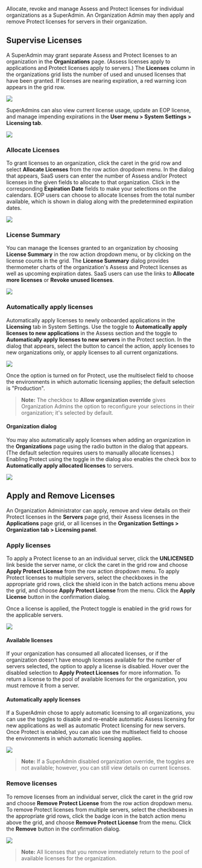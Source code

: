 <!--
title: "License Management"
description: "Overview of allocating and managing licenses"
tags: "Admin manage SuperAdmin EOP SaaS Assess Protect Licensing"
-->

Allocate, revoke and manage Assess and Protect licenses for individual organizations as a SuperAdmin. An Organization Admin may then apply and remove Protect licenses for servers in their organization. 

## Supervise Licenses

A SuperAdmin may grant separate Assess and Protect licenses to an organization in the **Organizations** page. (Assess licenses apply to applications and Protect licenses apply to servers.) The **Licenses** column in the organizations grid lists the number of used and unused licenses that have been granted. If licenses are nearing expiration, a red warning icon appears in the grid row. 

<a href="assets/images/Org-grid.png" rel="lightbox" title="Organizations page"><img class="thumbnail" src="assets/images/Org-grid.png"/></a>

SuperAdmins can also view current license usage, update an EOP license, and manage impending expirations in the **User menu > System Settings > Licensing tab**. 

<a href="assets/images/System-settings-licensing.png" rel="lightbox" title="View Licensing in System Settings"><img class="thumbnail" src="assets/images/System-settings-licensing.png"/></a>

### Allocate Licenses

To grant licenses to an organization, click the caret in the grid row and select **Allocate Licenses** from the row action dropdown menu. In the dialog that appears, SaaS users can enter the number of Assess and/or Protect licenses in the given fields to allocate to that organization. Click in the corresponding **Expiration Date** fields to make your selections on the calendars. EOP users can choose to allocate licenses from the total number available, which is shown in dialog along with the predetermined expiration dates. 

<a href="assets/images/Licenses-allocate.png" rel="lightbox" title="Allocate licenses dialog for SaaS"><img class="thumbnail" src="assets/images/Licenses-allocate.png"/></a>

### License Summary

You can manage the licenses granted to an organization by choosing **License Summary** in the row action dropdown menu, or by clicking on the license counts in the grid. The **License Summary** dialog provides thermometer charts of the organization's Assess and Protect licenses as well as upcoming expiration dates. SaaS users can use the links to **Allocate more licenses** or **Revoke unused licenses**. 

<a href="assets/images/License-summary.png" rel="lightbox" title="License Summary dialog for SaaS"><img class="thumbnail" src="assets/images/License-summary.png"/></a>

### Automatically apply licenses

Automatically apply licenses to newly onboarded applications in the **Licensing** tab in System Settings. Use the toggle to **Automatically apply licenses to new applications** in the Assess section and the toggle to **Automatically apply licenses to new servers** in the Protect section. In the dialog that appears, select the button to cancel the action, apply licenses to new organizations only, or apply licenses to all current organizations. 

<a href="assets/images/Auto-license-confirmation.png" rel="lightbox" title="Confirm auto-licensing options"><img class="thumbnail" src="assets/images/Auto-license-confirmation.png"/></a>

Once the option is turned on for Protect, use the multiselect field to choose the environments in which automatic licensing applies; the default selection is "Production". 

> **Note:** The checkbox to **Allow organization override** gives Organization Admins the option to reconfigure your selections in their organization; it's selected by default. 

#### Organization dialog 

You may also automatically apply licenses when adding an organization in the **Organizations** page using the radio button in the dialog that appears. (The default selection requires users to manually allocate licenses.) Enabling Protect using the toggle in the dialog also enables the check box to **Automatically apply allocated licenses** to servers. 

<a href="assets/images/Add-organization-dialog.png" rel="lightbox" title="Configure auto-licensing in the Add Organization dialog"><img class="thumbnail" src="assets/images/Add-organization-dialog.png"/></a>

## Apply and Remove Licenses

An Organization Administrator can apply, remove and view details on their Protect licenses in the **Servers** page grid, their Assess licenses in the **Applications** page grid, or all licenses in the **Organization Settings > Organization tab > Licensing panel**.

### Apply licenses

To apply a Protect license to an an individual server, click the **UNLICENSED** link beside the server name, or click the caret in the grid row and choose **Apply Protect License** from the row action dropdown menu. To apply Protect licenses to multiple servers, select the checkboxes in the appropriate grid rows, click the shield icon in the batch actions menu above the grid, and choose **Apply Protect License** from the menu. Click the **Apply License** button in the confirmation dialog. 

Once a license is applied, the Protect toggle is enabled in the grid rows for the applicable servers.

<a href="assets/images/Servers-unlicensed.png" rel="lightbox" title="Apply a Protect license"><img class="thumbnail" src="assets/images/Servers-unlicensed.png"/></a>

#### Available licenses

If your organization has consumed all allocated licenses, or if the organization doesn't have enough licenses available for the number of servers selected, the option to apply a license is disabled. Hover over the disabled selection to **Apply Protect Licenses** for more information. To return a license to the pool of available licenses for the organization, you must remove it from a server. 

#### Automatically apply licenses

If a SuperAdmin chose to apply automatic licensing to all organizations, you can use the toggles to disable and re-enable automatic Assess licensing for new applications as well as automatic Protect licensing for new servers. Once Protect is enabled, you can also use the multiselect field to choose the environments in which automatic licensing applies. 

<a href="assets/images/Org-settings-licensing.png" rel="lightbox" title="Configure auto-licensing in the Licensing panel"><img class="thumbnail" src="assets/images/Org-settings-licensing.png"/></a>

> **Note:** If a SuperAdmin disabled organization override, the toggles are not available; however, you can still view details on current licenses. 

### Remove licenses 

To remove licenses from an individual server, click the caret in the grid row and choose **Remove Protect License** from the row action dropdown menu. To remove Protect licenses from multiple servers, select the checkboxes in the appropriate grid rows, click the badge icon in the batch action menu above the grid, and choose **Remove Protect License** from the menu. Click the **Remove** button in the confirmation dialog. 

<a href="assets/images/Servers-remove-license.png" rel="lightbox" title="Remove Protect license"><img class="thumbnail" src="assets/images/Servers-remove-license.png"/></a>

> **Note:** All licenses that you remove immediately return to the pool of available licenses for the organization. 



